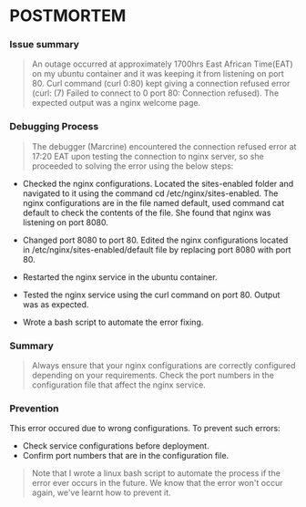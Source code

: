 # POSTMORTEM

### Issue summary
> An outage occurred at approximately 1700hrs East African Time(EAT) on my ubuntu container and it was keeping it from listening on port 80.
Curl command (curl 0:80) kept giving a connection refused error (curl: (7) Failed to connect to 0 port 80: Connection refused).
The expected output was a nginx welcome page.

### Debugging Process
> The debugger (Marcrine) encountered the connection refused error at 17:20 EAT upon testing the connection to nginx server, so she proceeded to 
solving the error using the below steps:
- Checked the nginx configurations.
    Located the sites-enabled folder and navigated to it using the command cd /etc/nginx/sites-enabled.
    The nginx configurations are in the file named default, used command cat default to check the contents of the file.
    She found that nginx was listening on port 8080.

- Changed port 8080 to port 80.
    Edited the nginx configurations located in /etc/nginx/sites-enabled/default file
    by replacing port 8080 with port 80.

- Restarted the nginx service in the ubuntu container.
- Tested the nginx service using the curl command on port 80. Output was as expected.
- Wrote a bash script to automate the error fixing.

### Summary
> Always ensure that your nginx configurations are correctly configured depending on your requirements.
Check the port numbers in the configuration file that affect the nginx service.

### Prevention
This error occured due to wrong configurations. To prevent such errors:
- Check service configurations before deployment.
- Confirm port numbers that are in the configuration file.

>Note that I wrote a linux bash script to automate the process if the error ever occurs in the future.
We know that the error won't occur again, we've learnt how to prevent it.
